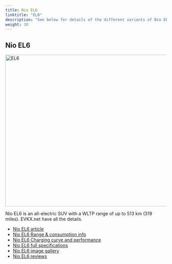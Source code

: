 ```yaml
---
title: Nio EL6
linktitle: "EL6"
description: "See below for details of the different variants of Nio EL6"
weight: 30
---
```

## Nio EL6

<a href="/models/nio/el6/el6/"><img src="https://media.evkx.net/multimedia/models/nio/el6/el6/main_2_st.jpg" width="800" height="472" alt="EL6" ></a>

Nio EL6 is an all-electric SUV with a WLTP range of up to 513 km (319 miles). EVKX.net have all the details. 

- [Nio EL6 article](/models/nio/el6/el6/)
- [Nio EL6 Range & consumption info](/models/nio/el6/el6/rangeandconsumption)
- [Nio EL6 Charging curve and performance](/models/nio/el6/el6/chargingcurve)
- [Nio EL6 full specifications](/models/nio/el6/el6/specifications)
- [Nio EL6 image gallery](/models/nio/el6/el6/gallery)
- [Nio EL6 reviews](/models/nio/el6/el6/reviews)

